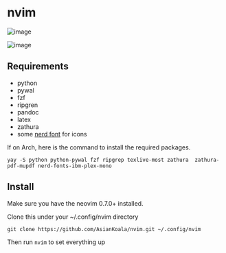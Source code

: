 # nvim
![image](https://i.imgur.com/otzbgJw.png)

![image](https://i.imgur.com/HDT9oiZ.png)

## Requirements
- python
- pywal
- fzf
- ripgren
- pandoc
- latex
- zathura
- some [nerd font](https://github.com/ryanoasis/nerd-fonts) for icons

If on Arch, here is the command to install the required packages.

`yay -S python python-pywal fzf ripgrep texlive-most zathura 
zathura-pdf-mupdf nerd-fonts-ibm-plex-mono`

## Install
Make sure you have the neovim 0.7.0+ installed.  

Clone this under your ~/.config/nvim directory

```
git clone https://github.com/AsianKoala/nvim.git ~/.config/nvim
```

Then run `nvim` to set everything up

